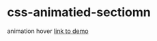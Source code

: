 # css-animatied-sectiomn
 animation hover
<a href="https://torjus2310.github.io/css-animatied-sectiomn/"> link to demo <a/>
